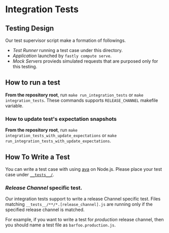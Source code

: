 # Integration Tests

## Testing Design

Our test supervisor script make a formation of followings.

-   _Test Runner_ running a test case under this directory.
-   _Application_ launched by `fastly compute serve`.
-   _Mock Servers_ provieds simulated requests that are purposed only for this testing.

## How to run a test

**From the repository root**, run `make run_integration_tests` or `make integration_tests`.
These commands supports `RELEASE_CHANNEL` makefile variable.

### How to update test's expectation snapshots

**From the repository root**, run `make integration_tests_with_update_expectations`
or `make run_integration_tests_with_update_expectations`.

## How To Write a Test

You can write a test case with using [ava](https://github.com/avajs/ava) on Node.js.
Please place your test case under [`__tests__/`](./__tests__).

### _Release Channel_ specific test.

Our integration tests support to write a release Channel specific test.
Files matching `__tests__/**/*.[release_channel].js` are running only if the specified release channel is matched.

For example, if you want to write a test for _production_ release channel,
then you should name a test file as `barfoo.production.js`.
